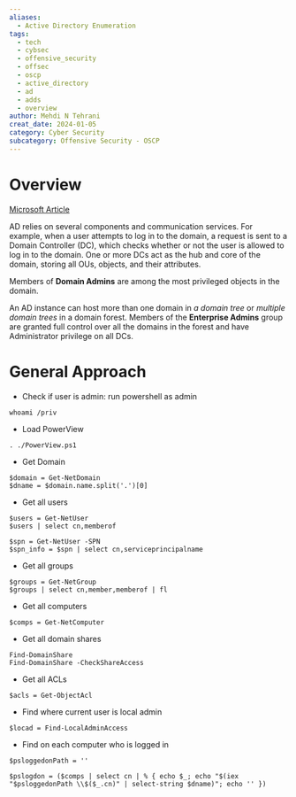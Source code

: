 ```yaml
---
aliases:
  - Active Directory Enumeration
tags:
  - tech
  - cybsec
  - offensive_security
  - offsec
  - oscp
  - active_directory
  - ad
  - adds
  - overview
author: Mehdi N Tehrani
creat_date: 2024-01-05
category: Cyber Security
subcategory: Offensive Security - OSCP
---
```


# Overview
[Microsoft Article](https://learn.microsoft.com/en-us/windows-server/identity/ad-ds/get-started/virtual-dc/active-directory-domain-services-overview)


AD relies on several components and communication services. For example, when a user attempts to log in to the domain, a request is sent to a Domain Controller (DC), which checks whether or not the user is allowed to log in to the domain. One or more DCs act as the hub and core of the domain, storing all OUs, objects, and their attributes. 

Members of **Domain Admins** are among the most privileged objects in the domain.

An AD instance can host more than one domain in *a domain tree* or *multiple domain trees* in a domain forest. Members of the **Enterprise Admins** group are granted full control over all the domains in the forest and have Administrator privilege on all DCs.

# General Approach
- Check if user is admin: run powershell as admin
```
whoami /priv
```
- Load PowerView
```
. ./PowerView.ps1
```
- Get Domain
```
$domain = Get-NetDomain
$dname = $domain.name.split('.')[0]
```
- Get all users
```
$users = Get-NetUser
$users | select cn,memberof

$spn = Get-NetUser -SPN
$spn_info = $spn | select cn,serviceprincipalname
```
- Get all groups
```
$groups = Get-NetGroup
$groups | select cn,member,memberof | fl
```
- Get all computers
```
$comps = Get-NetComputer
```
- Get all domain shares
```
Find-DomainShare
Find-DomainShare -CheckShareAccess
```
- Get all ACLs
```
$acls = Get-ObjectAcl
```
- Find where current user is local admin
```
$locad = Find-LocalAdminAccess
```
- Find on each computer who is logged in
```
$psloggedonPath = ''

$pslogdon = ($comps | select cn | % { echo $_; echo "$(iex "$psloggedonPath \\$($_.cn)" | select-string $dname)"; echo '' })
```